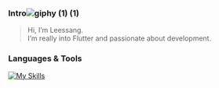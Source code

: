 <!--[Simple Black and White Text Instagram Post](https://github.com/firstquarterlee/firstquarterlee/assets/138273378/f9cc3543-bcd9-4335-8745-412b11a19e2a)-->
<!--[![Hits](https://hits.seeyoufarm.com/api/count/incr/badge.svg?url=https%3A%2F%2Fgithub.com%2Fgjbae1212%2Ffirstquarterlee)](https://hits.seeyoufarm.com)-->                

### Intro![giphy (1) (1)](https://user-images.githubusercontent.com/61732452/104490936-deaac400-5614-11eb-967e-af3f097b965e.gif)
> Hi, I’m Leessang.
> <br>
> I’m really into Flutter and passionate about development.

### Languages & Tools

[![My Skills](https://skillicons.dev/icons?i=react,svelte,js,html,css,dart,flutter,python,mysql,github,firebase)](https://skillicons.dev)

<!--[![Hits](https://hits.seeyoufarm.com/api/count/incr/badge.svg?url=https%3A%2F%2Fgithub.com%2FDawon00&count_bg=%23B1C978&title_bg=%23000000&icon=&icon_color=%23E7E7E7&title=%F0%9F%91%80++Today%27s+Visits+%2F+Total+Visits&edge_flat=false)](https://hits.seeyoufarm.com)-->

<!--[![notion](https://img.shields.io/badge/notion-000000?style=for-the-badge&logo=notion&logoColor=white)](https://seodawon.notion.site/Web-Developer-567c47ab15e5490994e50b527510bb69) [![tistory](https://img.shields.io/badge/tistory-ff5544?style=for-the-badge&logo=tistory&logoColor=white)](https://dawonny.tistory.com/) [![instagram](https://img.shields.io/badge/instagram-E4405F?style=for-the-badge&logo=instagram&logoColor=white)](https://www.instagram.com/wonny_dev/) [![linkedin](https://img.shields.io/badge/linkedin-0A66C2?style=for-the-badge&logo=linkedin&logoColor=white)](https://www.linkedin.com/in/%EB%8B%A4%EC%9B%90-%EC%84%9C-77846b295/)-->

<!-- ### Stats
<!-- [![github stats](https://github-readme-stats.vercel.app/api?username=firstquarterlee&show_icons=true&hide_border=true)](https://github.com/firstquarterlee) -->
<!-- [![Top Langs](https://github-readme-stats.vercel.app/api/top-langs/?username=firstquarterlee&layout=compact)](https://github.com/firstquarterlee) -->
